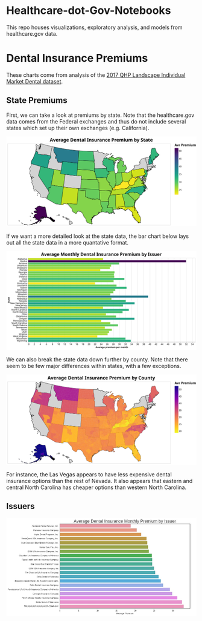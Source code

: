 # Healthcare-dot-Gov-Notebooks
This repo houses visualizations, exploratory analysis, and models from healthcare.gov data. 


# Dental Insurance Premiums

These charts come from analysis of the [2017 QHP Landscape Individual Market Dental dataset](https://data.healthcare.gov/dataset/2017-QHP-Landscape-Individual-Market-Dental/gwq7-ribq). 

## State Premiums

First, we can take a look at premiums by state. Note that the healthcare.gov data comes from the Federal exchanges and thus do not include several states which set up their own exchanges (e.g. California). 

![Average Dental Insurance Premiums by State](https://github.com/hjhuney/Healthcare-dot-Gov-Notebooks/blob/master/Images/dental_map001.svg)

If we want a more detailed look at the state data, the bar chart below lays out all the state data in a more quantative format. 

![Average Dental Insurance Premiums by State - Bar Chart](https://github.com/hjhuney/Healthcare-dot-Gov-Notebooks/blob/master/Images/dental_state001.svg)

We can also break the state data down further by county. Note that there seem to be few major differences within states, with a few exceptions. 

![Average Dental Insurance Premiums by County](https://github.com/hjhuney/Healthcare-dot-Gov-Notebooks/blob/master/Images/dental_map002.svg)

For instance, the Las Vegas appears to have less expensive dental insurance options than the rest of Nevada. It also appears that eastern and central North Carolina has cheaper options than western North Carolina. 

## Issuers

![Average Dental Insurance Premiums by Issuer](https://github.com/hjhuney/Healthcare-dot-Gov-Notebooks/blob/master/Images/dental_issuer001.jpg)

